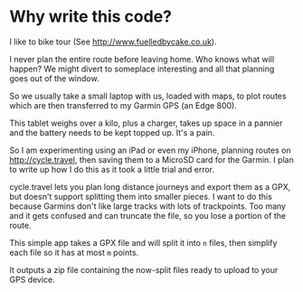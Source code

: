 Why write this code?
=====

I like to bike tour (See http://www.fuelledbycake.co.uk).

I never plan the entire route before leaving home. Who knows what will happen? We might divert to someplace interesting and all that planning goes out of the window.

So we usually take a small laptop with us, loaded with maps, to plot routes which are then transferred to my Garmin GPS (an Edge 800).

This tablet weighs over a kilo, plus a charger, takes up space in a pannier and the battery needs to be kept topped up. It's a pain.

So I am experimenting using an iPad or even my iPhone, planning routes on http://cycle.travel, then saving them to a MicroSD card for the Garmin. I plan to write up how I do this as it took a little trial and error.

cycle.travel lets you plan long distance journeys and export them as a GPX, but doesn't support splitting them into smaller pieces. I want to do this because Garmins don't like large tracks with lots of trackpoints. Too many and it gets confused and can truncate the file, so you lose a portion of the route.

This simple app takes a GPX file and will split it into `n` files, then simplify each file so it has at most `m` points.

It outputs a zip file containing the now-split files ready to upload to your GPS device.
